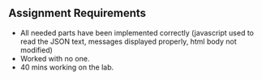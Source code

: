 ## Assignment Requirements
- All needed parts have been implemented correctly (javascript used to read the JSON text, messages displayed properly, html body not modified)
- Worked with no one.
- 40 mins working on the lab.